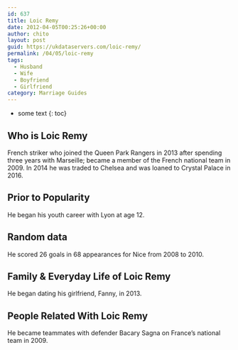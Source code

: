 ```yaml
---
id: 637
title: Loic Remy
date: 2012-04-05T00:25:26+00:00
author: chito
layout: post
guid: https://ukdataservers.com/loic-remy/
permalink: /04/05/loic-remy
tags:
  - Husband
  - Wife
  - Boyfriend
  - Girlfriend
category: Marriage Guides
---
```


* some text
{: toc}
          
          
## Who is  Loic Remy
                  
                  
                  
French striker who joined the Queen Park Rangers in 2013 after spending three years with Marseille; became a member of the French national team in 2009. In 2014 he was traded to Chelsea and was loaned to Crystal Palace in 2016. 
                  
                
                
                
## Prior to Popularity 
                  
                  
                  
He began his youth career with Lyon at age 12.
                  
                
                
                
## Random data 
                  
                  
                  
He scored 26 goals in 68 appearances for Nice from 2008 to 2010.
                  
                
                
                
## Family & Everyday Life of Loic Remy
                  
                  
                  
He began dating his girlfriend, Fanny, in 2013. 
                  
                
                
                
## People Related With  Loic Remy
                  
                  
                  
He became teammates with defender Bacary Sagna on France&#8217;s national team in 2009.
                  
                
              
            
          
          
          
    
    
  

